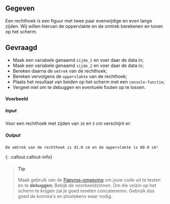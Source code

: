 ## Gegeven

Een rechthoek is een figuur met twee paar evenwijdige en even lange zijden. Wij willen hiervan de oppervlakte en de omtrek berekenen en tonen op het scherm. 

## Gevraagd

* Maak een variabele genaamd `zijde_1` en voer daar de data in;
* Maak een variabele genaamd `zijde_2` en voer daar de data in;
* Bereken daarna de `omtrek` van de rechthoek;
* Bereken vervolgens de `oppervlakte` van de rechthoek;
* Plaats het resultaat van beiden op het scherm met een `console-functie`; 
* Vergeet niet om te debuggen en eventuele fouten op te lossen.

#### Voorbeeld

##### Input
Voor een rechthoek met zijden van `16` en `5` cm verschijnt er:

##### Output
```
De omtrek van de rechthoek is 42.0 cm en de oppervlakte is 80.0 cm²
```

{: .callout.callout-info}
>#### Tip
> Maak gebruik van de [Papyros-omgeving](https://papyros.dodona.be/?locale=nl&language=JavaScript) om jouw code uit te testen en te **debuggen**; 
> Bekijk de voorbeeldzinnen. Om die volzin op het scherm te krijgen zal je goed moeten concateneren. Gebruik dus goed de komma's en plustekens waar nodig. 
